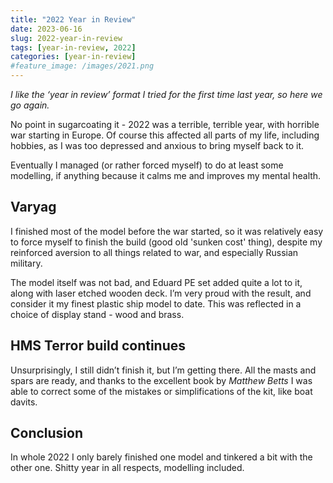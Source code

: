 ```yaml
---
title: "2022 Year in Review"
date: 2023-06-16
slug: 2022-year-in-review
tags: [year-in-review, 2022]
categories: [year-in-review]
#feature_image: /images/2021.png
---
```


*I like the ‘year in review’ format I tried for the first time last year, so here we go again.*

No point in sugarcoating it - 2022 was a terrible, terrible year, with horrible war starting in Europe. Of course this affected all parts of my life, including hobbies, as I was too depressed and anxious to bring myself back to it.

Eventually I managed (or rather forced myself) to do at least some modelling, if anything because it calms me and improves my mental health.

## Varyag
I finished most of the model before the war started, so it was relatively easy to force myself to finish the build (good old 'sunken cost' thing), despite my reinforced aversion to all things related to war, and especially Russian military.

The model itself was not bad, and Eduard PE set added quite a lot to it, along with laser etched wooden deck. I’m very proud with the result, and consider it my finest plastic ship model to date. This was reflected in a choice of display stand - wood and brass.

## HMS Terror build continues
Unsurprisingly, I still didn’t finish it, but I’m getting there. All the masts and spars are ready, and thanks to the excellent book by *Matthew Betts* I was able to correct some of the mistakes or simplifications of the kit, like boat davits.

## Conclusion

In whole 2022 I only barely finished one model and tinkered a bit with the other one. Shitty year in all respects, modelling included.
